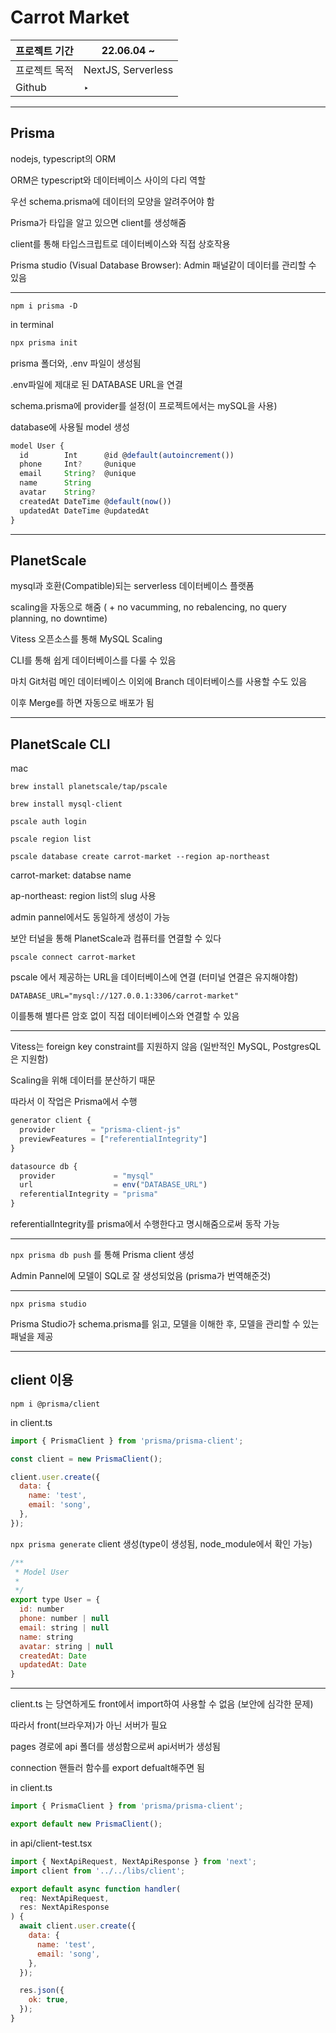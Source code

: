 # Carrot Market

| 프로젝트 기간 | 22.06.04 ~         |
| ------------- | ------------------ |
| 프로젝트 목적 | NextJS, Serverless |
| Github        | ‣                  |

---

## Prisma

nodejs, typescript의 ORM

ORM은 typescript와 데이터베이스 사이의 다리 역할

우선 schema.prisma에 데이터의 모양을 알려주어야 함

Prisma가 타입을 알고 있으면 client를 생성해줌

client를 통해 타입스크립트로 데이터베이스와 직접 상호작용

Prisma studio (Visual Database Browser): Admin 패널같이 데이터를 관리할 수 있음

---

`npm i prisma -D`

in terminal

```jsx
npx prisma init
```

prisma 폴더와, .env 파일이 생성됨

.env파일에 제대로 된 DATABASE URL을 연결

schema.prisma에 provider를 설정(이 프로젝트에서는 mySQL을 사용)

database에 사용될 model 생성

```jsx
model User {
  id        Int      @id @default(autoincrement())
  phone     Int?     @unique
  email     String?  @unique
  name      String
  avatar    String?
  createdAt DateTime @default(now())
  updatedAt DateTime @updatedAt
}
```

---

## PlanetScale

mysql과 호환(Compatible)되는 serverless 데이터베이스 플랫폼

scaling을 자동으로 해줌 ( + no vacumming, no rebalencing, no query planning, no downtime)

Vitess 오픈소스를 통해 MySQL Scaling

CLI를 통해 쉽게 데이터베이스를 다룰 수 있음

마치 Git처럼 메인 데이터베이스 이외에 Branch 데이터베이스를 사용할 수도 있음

이후 Merge를 하면 자동으로 배포가 됨

---

## PlanetScale CLI

mac

`brew install planetscale/tap/pscale`

`brew install mysql-client`

`pscale auth login`

`pscale region list`

`pscale database create carrot-market --region ap-northeast`

carrot-market: databse name

ap-northeast: region list의 slug 사용

admin pannel에서도 동일하게 생성이 가능

보안 터널을 통해 PlanetScale과 컴퓨터를 연결할 수 있다

`pscale connect carrot-market`

pscale 에서 제공하는 URL을 데이터베이스에 연결 (터미널 연결은 유지해야함)

`DATABASE_URL="mysql://127.0.0.1:3306/carrot-market"`

이를통해 별다른 암호 없이 직접 데이터베이스와 연결할 수 있음

---

Vitess는 foreign key constraint를 지원하지 않음 (일반적인 MySQL, PostgresQL은 지원함)

Scaling을 위해 데이터를 분산하기 때문

따라서 이 작업은 Prisma에서 수행

```jsx
generator client {
  provider        = "prisma-client-js"
  previewFeatures = ["referentialIntegrity"]
}

datasource db {
  provider             = "mysql"
  url                  = env("DATABASE_URL")
  referentialIntegrity = "prisma"
}
```

referentialIntegrity를 prisma에서 수행한다고 명시해줌으로써 동작 가능

---

`npx prisma db push` 를 통해 Prisma client 생성

Admin Pannel에 모델이 SQL로 잘 생성되었음 (prisma가 번역해준것)

---

`npx prisma studio`

Prisma Studio가 schema.prisma를 읽고, 모델을 이해한 후, 모델을 관리할 수 있는 패널을 제공

---

## client 이용

`npm i @prisma/client`

in client.ts

```jsx
import { PrismaClient } from 'prisma/prisma-client';

const client = new PrismaClient();

client.user.create({
  data: {
    name: 'test',
    email: 'song',
  },
});
```

`npx prisma generate` client 생성(type이 생성됨, node_module에서 확인 가능)

```jsx
/**
 * Model User
 *
 */
export type User = {
  id: number
  phone: number | null
  email: string | null
  name: string
  avatar: string | null
  createdAt: Date
  updatedAt: Date
}
```

---

client.ts 는 당연하게도 front에서 import하여 사용할 수 없음 (보안에 심각한 문제)

따라서 front(브라우져)가 아닌 서버가 필요

pages 경로에 api 폴더를 생성함으로써 api서버가 생성됨

connection 핸들러 함수를 export defualt해주면 됨

in client.ts

```jsx
import { PrismaClient } from 'prisma/prisma-client';

export default new PrismaClient();
```

in api/client-test.tsx

```jsx
import { NextApiRequest, NextApiResponse } from 'next';
import client from '../../libs/client';

export default async function handler(
  req: NextApiRequest,
  res: NextApiResponse
) {
  await client.user.create({
    data: {
      name: 'test',
      email: 'song',
    },
  });

  res.json({
    ok: true,
  });
}
```
